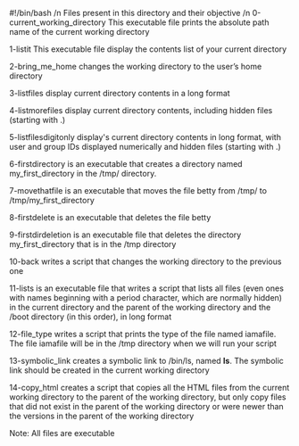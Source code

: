 #!/bin/bash /n
Files present in this directory and their objective /n
0-current_working_directory This executable file prints the absolute path name of the current working directory

1-listit This executable file display the contents list of your current directory

2-bring_me_home changes the working directory to the user’s home directory

3-listfiles display current directory contents in a long format

4-listmorefiles display current directory contents, including hidden files (starting with .)

5-listfilesdigitonly display's current directory contents in long format, with user and group IDs displayed numerically and hidden files (starting with .)

6-firstdirectory is an executable that creates a directory named my_first_directory in the /tmp/ directory.

7-movethatfile is an executable that moves the file betty from /tmp/ to /tmp/my_first_directory

8-firstdelete is an executable that deletes the file betty

9-firstdirdeletion is an executable file that deletes the directory my_first_directory that is in the /tmp directory

10-back writes a script that changes the working directory to the previous one

11-lists is an executable file that writes a script that lists all files (even ones with names beginning with a period character, which are normally hidden) in the current directory and the parent of the working directory and the /boot directory (in this order), in long format

12-file_type writes a script that prints the type of the file named iamafile. The file iamafile will be in the /tmp directory when we will run your script

13-symbolic_link creates a symbolic link to /bin/ls, named __ls__. The symbolic link should be created in the current working directory

14-copy_html creates a script that copies all the HTML files from the current working directory to the parent of the working directory, but only copy files that did not exist in the parent of the working directory or were newer than the versions in the parent of the working directory

Note: All files are executable